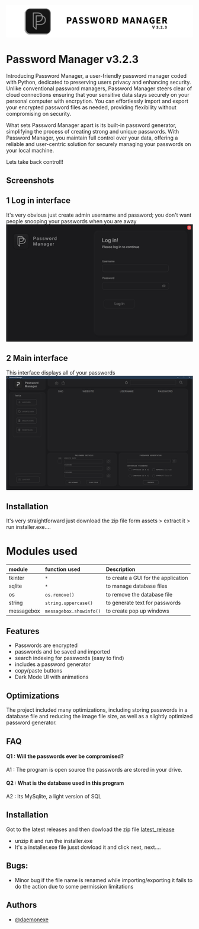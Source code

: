 
![Logo](https://raw.githubusercontent.com/daemonexe/daemonexe/main/TEMPLATE.png)


# Password Manager v3.2.3
Introducing Password Manager, a user-friendly password manager coded with Python, dedicated to preserving users privacy and enhancing security. Unlike conventional password managers, Password Manager steers clear of cloud connections ensuring that your sensitive data stays securely on your personal computer with encrpytion. You can effortlessly import and export your encrypted password files as needed, providing flexibility without compromising on security. 

What sets Password Manager apart is its built-in password generator, simplifying the process of creating strong and unique passwords. With Password Manager, you maintain full control over your data, offering a reliable and user-centric solution for securely managing your passwords on your local machine.

Lets take back control!!

## Screenshots
## 1 Log in interface
It's very obvious just create admin username and password; you don't want people snooping your passwords when you are away 
![App Screenshot](https://github.com/daemonexe/daemonexe/blob/main/Screenshot%202023-01-17%20133252.png?raw=true)
## 
## 2 Main interface
This interface displays all of your passwords
![App Screenshot](https://github.com/daemonexe/daemonexe/blob/main/Screenshot%202023-01-17%20133138.png?raw=true)
### 
## Installation
It's very straightforward just download the zip file form assets > extract it > run installer.exe....


# Modules used 
| module | function used     | Description                       |
| :-------- | :------- | :-------------------------------- |
| tkinter      | `*` | to create a GUI for the application |
| sqlite      | `*` | to manage database files  |
| os      | `os.remove()` | to remove the database file |
| string      | `string.uppercase()` | to generate text for passwords  |
| messagebox      | `messagebox.showinfo()` | to create pop up windows |

## Features

- Passwords are encrypted 
- passwords and be saved and imported 
- search indexing for passwords (easy to find)
- includes a password generator 
- copy/paste buttons 
- Dark Mode UI with animations 

## Optimizations

The project included many optimizations, including storing passwords in a database file and reducing the image file size, as well as a slightly optimized password generator.

## FAQ

#### Q1 : Will the passwords ever be compromised?

A1 : The program is open source the passwords are stored in your drive.

#### Q2 : What is the database used in this program

A2 : Its MySqlite, a light version of SQL


## Installation

Got to the latest releases and then dowload the zip file [latest_release](https://github.com/daemonexe/password-Manager/releases/tag/v3.2.3)
- unzip it and run the installer.exe
- It's a installer.exe file jusst dowload it and click next, next....







## Bugs:
- Minor bug if the file name is renamed while importing/exporting it fails to do the action due to some permission limitations 


## Authors

- [@daemonexe](https://github.com/daemonexe)

